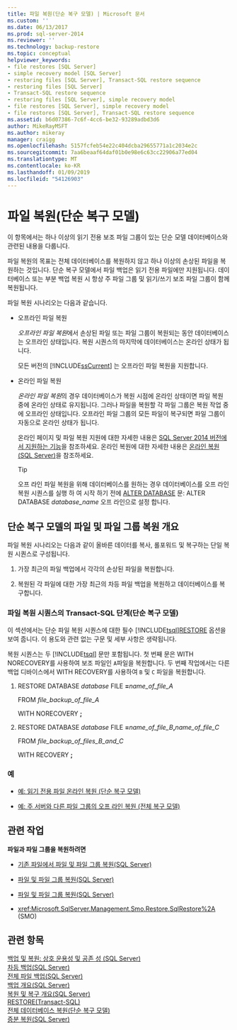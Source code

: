 ```yaml
---
title: 파일 복원(단순 복구 모델) | Microsoft 문서
ms.custom: ''
ms.date: 06/13/2017
ms.prod: sql-server-2014
ms.reviewer: ''
ms.technology: backup-restore
ms.topic: conceptual
helpviewer_keywords:
- file restores [SQL Server]
- simple recovery model [SQL Server]
- restoring files [SQL Server], Transact-SQL restore sequence
- restoring files [SQL Server]
- Transact-SQL restore sequence
- restoring files [SQL Server], simple recovery model
- file restores [SQL Server], simple recovery model
- file restores [SQL Server], Transact-SQL restore sequence
ms.assetid: b6d07386-7c6f-4cc6-be32-93289adbd3d6
author: MikeRayMSFT
ms.author: mikeray
manager: craigg
ms.openlocfilehash: 5157fcfeb54e22c404dcba29655771a1c2034e2c
ms.sourcegitcommit: 7aa6beaaf64daf01b0e98e6c63cc22906a77ed04
ms.translationtype: MT
ms.contentlocale: ko-KR
ms.lasthandoff: 01/09/2019
ms.locfileid: "54126903"
---
```

# <a name="file-restores-simple-recovery-model"></a>파일 복원(단순 복구 모델)
  이 항목에서는 하나 이상의 읽기 전용 보조 파일 그룹이 있는 단순 모델 데이터베이스와 관련된 내용을 다룹니다.  
  
 파일 복원의 목표는 전체 데이터베이스를 복원하지 않고 하나 이상의 손상된 파일을 복원하는 것입니다. 단순 복구 모델에서 파일 백업은 읽기 전용 파일에만 지원됩니다. 데이터베이스 또는 부분 백업 복원 시 항상 주 파일 그룹 및 읽기/쓰기 보조 파일 그룹이 함께 복원됩니다.  
  
 파일 복원 시나리오는 다음과 같습니다.  
  
-   오프라인 파일 복원  
  
     *오프라인 파일 복원*에서 손상된 파일 또는 파일 그룹이 복원되는 동안 데이터베이스는 오프라인 상태입니다. 복원 시퀀스의 마지막에 데이터베이스는 온라인 상태가 됩니다.  
  
     모든 버전의 [!INCLUDE[ssCurrent](../../includes/sscurrent-md.md)] 는 오프라인 파일 복원을 지원합니다.  
  
-   온라인 파일 복원  
  
     *온라인 파일 복원*의 경우 데이터베이스가 복원 시점에 온라인 상태이면 파일 복원 중에 온라인 상태로 유지됩니다. 그러나 파일을 복원할 각 파일 그룹은 복원 작업 중에 오프라인 상태입니다. 오프라인 파일 그룹의 모든 파일이 복구되면 파일 그룹이 자동으로 온라인 상태가 됩니다.  
  
     온라인 페이지 및 파일 복원 지원에 대한 자세한 내용은 [SQL Server 2014 버전에서 지원하는 기능](../../getting-started/features-supported-by-the-editions-of-sql-server-2014.md)을 참조하세요. 온라인 복원에 대한 자세한 내용은 [온라인 복원&#40;SQL Server&#41;](online-restore-sql-server.md)을 참조하세요.  
  
    > [!TIP]  
    >  오프 라인 파일 복원을 위해 데이터베이스를 원하는 경우 데이터베이스를 오프 라인 복원 시퀀스를 실행 하 여 시작 하기 전에 [ALTER DATABASE](/sql/t-sql/statements/alter-database-transact-sql-set-options) 문: ALTER DATABASE *database_name* 오프 라인으로 설정 합니다.  
  

  
##  <a name="Overview"></a> 단순 복구 모델의 파일 및 파일 그룹 복원 개요  
 파일 복원 시나리오는 다음과 같이 올바른 데이터를 복사, 롤포워드 및 복구하는 단일 복원 시퀀스로 구성됩니다.  
  
1.  가장 최근의 파일 백업에서 각각의 손상된 파일을 복원합니다.  
  
2.  복원된 각 파일에 대한 가장 최근의 차등 파일 백업을 복원하고 데이터베이스를 복구합니다.  
  
### <a name="transact-sql-steps-for-file-restore-sequence-simple-recovery-model"></a>파일 복원 시퀀스의 Transact-SQL 단계(단순 복구 모델)  
 이 섹션에서는 단순 파일 복원 시퀀스에 대한 필수 [!INCLUDE[tsql](../../../includes/tsql-md.md)][RESTORE](/sql/t-sql/statements/restore-statements-transact-sql) 옵션을 보여 줍니다. 이 용도와 관련 없는 구문 및 세부 사항은 생략됩니다.  
  
 복원 시퀀스는 두 [!INCLUDE[tsql](../../../includes/tsql-md.md)] 문만 포함됩니다. 첫 번째 문은 WITH NORECOVERY를 사용하여 보조 파일인 `A`파일을 복원합니다. 두 번째 작업에서는 다른 백업 디바이스에서 WITH RECOVERY를 사용하여 `B` 및 `C` 파일을 복원합니다.  
  
1.  RESTORE DATABASE *database* FILE **=**_name_of_file_A_  
  
     FROM *file_backup_of_file_A*  
  
     WITH NORECOVERY **;**  
  
2.  RESTORE DATABASE *database* FILE **=**_name_of_file_B_**,**_name_of_file_C_  
  
     FROM *file_backup_of_files_B_and_C*  
  
     WITH RECOVERY **;**  
  
### <a name="examples"></a>예  
  
-   [예: 읽기 전용 파일 온라인 복원 &#40;단순 복구 모델&#41;](example-online-restore-of-a-read-only-file-simple-recovery-model.md)  
  
-   [예: 주 서버와 다른 파일 그룹의 오프 라인 복원 &#40;전체 복구 모델&#41;](example-offline-restore-of-primary-and-one-other-filegroup-full-recovery-model.md)  
  
 
  
##  <a name="RelatedTasks"></a> 관련 작업  
 **파일과 파일 그룹을 복원하려면**  
  
-   [기존 파일에서 파일 및 파일 그룹 복원&#40;SQL Server&#41;](restore-files-and-filegroups-over-existing-files-sql-server.md)  
  
-   [파일 및 파일 그룹 복원&#40;SQL Server&#41;](restore-files-and-filegroups-sql-server.md)  
  
-   [파일 및 파일 그룹 복원&#40;SQL Server&#41;](restore-files-and-filegroups-sql-server.md)  
  
-   <xref:Microsoft.SqlServer.Management.Smo.Restore.SqlRestore%2A> (SMO)  
  
  
  
## <a name="see-also"></a>관련 항목  
 [백업 및 복원: 상호 운용성 및 공존 성 &#40;SQL Server&#41;](backup-and-restore-interoperability-and-coexistence-sql-server.md)   
 [차등 백업&#40;SQL Server&#41;](differential-backups-sql-server.md)   
 [전체 파일 백업&#40;SQL Server&#41;](full-file-backups-sql-server.md)   
 [백업 개요&#40;SQL Server&#41;](backup-overview-sql-server.md)   
 [복원 및 복구 개요&#40;SQL Server&#41;](restore-and-recovery-overview-sql-server.md)   
 [RESTORE&#40;Transact-SQL&#41;](/sql/t-sql/statements/restore-statements-transact-sql)   
 [전체 데이터베이스 복원&#40;단순 복구 모델&#41;](complete-database-restores-simple-recovery-model.md)   
 [증분 복원&#40;SQL Server&#41;](piecemeal-restores-sql-server.md)  
  
  
